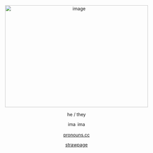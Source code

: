 <div align=center>

<img width="448" height="320" alt="image" src="https://github.com/user-attachments/assets/213768e0-ffc0-445b-8233-10986aee5fcd" />


<div></div>

he / they 

<img width="26" height="16" alt="image" src="https://github.com/user-attachments/assets/bdcb92dc-259a-482a-8061-4a0fbd64fbea" /> <img width="26" height="16" alt="image" src="https://github.com/user-attachments/assets/d9653980-42e4-4212-9e55-9cdd032624f6" />  


[pronouns.cc](https://pronouns.cc/@dimmerlights)


[strawpage](https://carlysinsanity.straw.page/)
